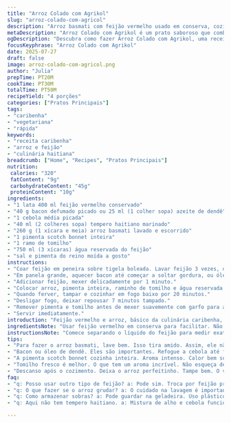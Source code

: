 ```yaml
---
title: "Arroz Colado com Agrikol"
slug: "arroz-colado-com-agricol"
description: "Arroz basmati com feijão vermelho usado em conserva, cozinhar no caldo deles que foi separado. Bacon picado ou óleo vegetal para refogar cebola, junto com uma mistura de tempero haitiano que inclui sucos e especiarias. Pimenta scotch bonnet inteira para aroma sem muito ardor direto. Tomilho integra primeira fase do cozimento. Temperar com sal e pimenta do reino a gosto. Cozinhar com tampa e fogo baixo, deixar descansar antes de servir para textura solta, porém úmida."
metaDescription: "Arroz Colado com Agrikol é um prato saboroso que combina arroz basmati e feijão vermelho em conserva com temperos haitianos."
ogDescription: "Descubra como fazer Arroz Colado com Agrikol, uma receita caribenha deliciosa cheia de sabor e aromas incríveis."
focusKeyphrase: "Arroz Colado com Agrikol"
date: 2025-07-27
draft: false
image: arroz-colado-com-agricol.png
author: "Julia"
prepTime: PT20M
cookTime: PT30M
totalTime: PT50M
recipeYield: "4 porções"
categories: ["Pratos Principais"]
tags:
- "caribenha"
- "vegetariana"
- "rápida"
keywords:
- "receita caribenha"
- "arroz e feijão"
- "culinária haitiana"
breadcrumb: ["Home", "Recipes", "Pratos Principais"]
nutrition: 
 calories: "320"
 fatContent: "9g"
 carbohydrateContent: "45g"
 proteinContent: "10g"
ingredients:
- "1 lata 400 ml feijão vermelho conservado"
- "40 g bacon defumado picado ou 25 ml (1 colher sopa) azeite de dendê"
- "1 cebola média picada"
- "40 ml (2 colheres sopa) tempero haitiano marinado"
- "260 g (1 xícara e meia) arroz basmati lavado e escorrido"
- "1 pimenta scotch bonnet inteira"
- "1 ramo de tomilho"
- "750 ml (3 xícaras) água reservada do feijão"
- "sal e pimenta do reino moída a gosto"
instructions:
- "Coar feijão em peneira sobre tigela boleada. Lavar feijão 3 vezes, descartando a água cada vez, guardar 750 ml do líquido para o cozimento."
- "Em panela grande, aquecer bacon até começar a soltar gordura, ou óleo de dendê até esquentar. Jogar cebola e tempero marinado, refogar até cebola ficar macia, cerca de 4 minutos."
- "Adicionar feijão, mexer delicadamente por 1 minuto."
- "Colocar arroz, pimenta inteira, raminho de tomilho e água reservada do feijão. Salpicar sal e pimenta."
- "Quando ferver, tampar e cozinhar em fogo baixo por 20 minutos."
- "Desligar fogo, deixar repousar 7 minutos tampado."
- "Remover pimenta e tomilho antes de mexer suavemente com garfo para aerar."
- "Servir imediatamente."
introduction: "Feijão vermelho e arroz, básico da culinária caribenha, recebe toque especial do Agrikol, mistura de temperos típicos haitianos, à base de sucos cítricos e especiarias. Bacons ou azeite colorido entram no início para dar sabor e umidade. Pimenta scotch bonnet traz aroma e um leve calor, mas fica inteira para evitar pinga ardida. Tomilho, clássico na cozinha francesa e caribenha, fecha o perfume da panela. O segredo é cozinhar no líquido do feijão, preservando seu sabor profundo, integrando todos os ingredientes. Cozinhar tampa fechada, fogo baixo, paciência é chave."
ingredientsNote: "Usar feijão vermelho em conserva para facilitar. Não desperdice o líquido, que tem sabor e nutrientes; é ele que cozinha o arroz, substituindo água pura. O bacon pode ser substituído por azeite de dendê para versão vegetariana e manter caráter caribenho. O tempero haitiano é essencial e pode ser encontrado em lojas afro-caribenhas; ele é uma marinada forte, feita de alho, cebola, coentro e outros ingredientes. Pimenta scotch bonnet é típica, mas pode trocar por habanero. Tomilho deve ser fresco para melhor aroma. O arroz basmati é escolhido por grãos longos e aroma suave, mas pode usar outro arroz branco se preferir."
instructionsNote: "Comece separando o líquido do feijão para medir exatamente a quantidade de água. Lave bem o arroz para tirar amido excessivo e garantir que fique 'grudado', mas solto. Refogue cebola e bacon/óleo até que a cebola fique translúcida e soltinha, evitando queimar para não amargar. Acrescente tempero marinado, mexa rápido. Misture feijão com cuidado para não quebrar muito. Cozinhe tudo com tampa fechada, fogo baixo, sem mexer para evitar arroz empapar. Deixe repousar após desligar para o arroz terminar de cozinhar no vapor. Retire elementos aromáticos antes de servir para não deixá-los dominar o sabor. Mexa só na hora de servir, delicado, para soltar grãos sem virar mingau."
tips:
- "Para fazer o arroz basmati, lave bem. Isso tira amido. Assim, ele não empapa. Sonho é um arroz soltinho."
- "Bacon ou óleo de dendê. Eles são importantes. Refogue a cebola até ficar macia. Mas não deixa queimar."
- "A pimenta scotch bonnet cozinha inteira. Aroma intenso. Calor bem suave. Retire antes de servir pra não ficar ardido."
- "Tomilho fresco é melhor. O que tem um aroma incrível. Não esqueça de usar. Realça o sabor do arroz."
- "Descanso após o cozimento. Deixa o arroz perfeitinho. Tampe bem. O vapor finaliza. Evita o mingau, textura na medida."
faq:
- "q: Posso usar outro tipo de feijão? a: Pode sim. Troca por feijão preto ou carioca. Mas isso muda o sabor."
- "q: O que fazer se o arroz grudar? a: O cuidado na lavagem é importante. Também na cocção, fogo baixo ajuda."
- "q: Como armazenar sobras? a: Pode guardar na geladeira. Uso plástico bem fechado. Reaquece no microondas depois."
- "q: Aqui não tem tempero haitiano. a: Mistura de alho e cebola funciona. Ervas podem ajudar a reproduzir o sabor."

---
```

